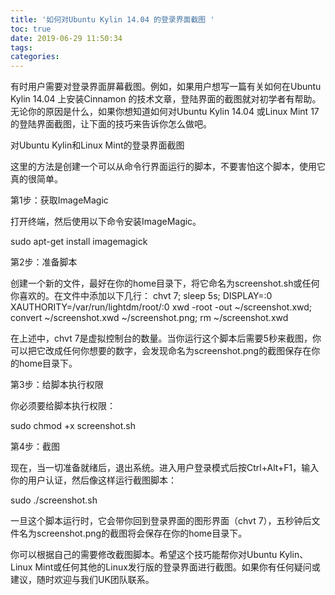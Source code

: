 ```yaml
---
title: '如何对Ubuntu Kylin 14.04 的登录界面截图 '
toc: true
date: 2019-06-29 11:50:34
tags:
categories:
---
```




有时用户需要对登录界面屏幕截图。例如，如果用户想写一篇有关如何在Ubuntu Kylin 14.04 上安装Cinnamon 的技术文章，登陆界面的截图就对初学者有帮助。无论你的原因是什么，如果你想知道如何对Ubuntu  Kylin 14.04 或Linux Mint 17 的登陆界面截图，让下面的技巧来告诉你怎么做吧。

对Ubuntu Kylin和Linux Mint的登录界面截图

这里的方法是创建一个可以从命令行界面运行的脚本，不要害怕这个脚本，使用它真的很简单。

第1步：获取ImageMagic

打开终端，然后使用以下命令安装ImageMagic。

sudo apt-get install imagemagick

第2步：准备脚本

创建一个新的文件，最好在你的home目录下，将它命名为screenshot.sh或任何你喜欢的。在文件中添加以下几行： 
chvt 7; sleep 5s; DISPLAY=:0 XAUTHORITY=/var/run/lightdm/root/:0 xwd -root -out ~/screenshot.xwd; convert ~/screenshot.xwd ~/screenshot.png; rm ~/screenshot.xwd

在上述中，chvt 7是虚拟控制台的数量。当你运行这个脚本后需要5秒来截图，你可以把它改成任何你想要的数字，会发现命名为screenshot.png的截图保存在你的home目录下。

第3步：给脚本执行权限

你必须要给脚本执行权限：

sudo chmod +x screenshot.sh

第4步：截图

现在，当一切准备就绪后，退出系统。进入用户登录模式后按Ctrl+Alt+F1，输入你的用户认证，然后像这样运行截图脚本：

sudo ./screenshot.sh

一旦这个脚本运行时，它会带你回到登录界面的图形界面（chvt 7），五秒钟后文件名为screenshot.png的截图将会保存在你的home目录下。

你可以根据自己的需要修改截图脚本。希望这个技巧能帮你对Ubuntu Kylin、Linux Mint或任何其他的Linux发行版的登录界面进行截图。如果你有任何疑问或建议，随时欢迎与我们UK团队联系。
